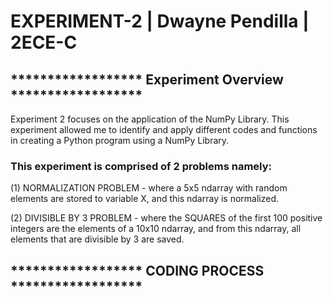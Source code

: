 # EXPERIMENT-2 | Dwayne Pendilla | 2ECE-C
## ****************** Experiment Overview ****************** 
Experiment 2 focuses on the application of the NumPy Library. This experiment allowed me to identify and apply different codes and functions in creating a Python program using a NumPy Library.

### This experiment is comprised of 2 problems namely: 
(1) NORMALIZATION PROBLEM - where a 5x5 ndarray with random elements are stored to variable X, and this ndarray is normalized.

(2) DIVISIBLE BY 3 PROBLEM - where the SQUARES of the first 100 positive integers are the elements of a 10x10 ndarray, and from this ndarray, all elements that are divisible by 3 are saved.

## ****************** CODING PROCESS ******************
